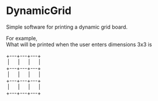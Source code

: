 # DynamicGrid
Simple software for printing a dynamic grid board.

For example,<br />
What will be printed when the user enters dimensions 3x3 is

+---+---+---+<br />
&nbsp;|&nbsp;&nbsp;&nbsp;&nbsp;&nbsp;&nbsp;|&nbsp;&nbsp;&nbsp;&nbsp;&nbsp;&nbsp;|&nbsp;&nbsp;&nbsp;&nbsp;&nbsp;&nbsp;|<br />
+---+---+---+<br />
&nbsp;|&nbsp;&nbsp;&nbsp;&nbsp;&nbsp;&nbsp;|&nbsp;&nbsp;&nbsp;&nbsp;&nbsp;&nbsp;|&nbsp;&nbsp;&nbsp;&nbsp;&nbsp;&nbsp;|<br />
+---+---+---+<br />
&nbsp;|&nbsp;&nbsp;&nbsp;&nbsp;&nbsp;&nbsp;|&nbsp;&nbsp;&nbsp;&nbsp;&nbsp;&nbsp;|&nbsp;&nbsp;&nbsp;&nbsp;&nbsp;&nbsp;|<br />
+---+---+---+<br />
